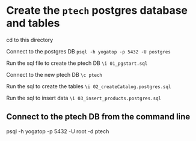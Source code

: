 # Create the `ptech` postgres database and tables

cd to this directory

Connect to the postgres DB
`psql -h yogatop -p 5432 -U postgres`

Run the sql file to create the ptech DB
`\i 01_pgstart.sql`

Connect to the new ptech DB
`\c ptech`

Run the sql to create the tables
`\i 02_createCatalog.postgres.sql`

Run the sql to insert data
`\i 03_insert_products.postgres.sql`


## Connect to the ptech DB from the command line

psql -h yogatop -p 5432 -U root -d ptech


